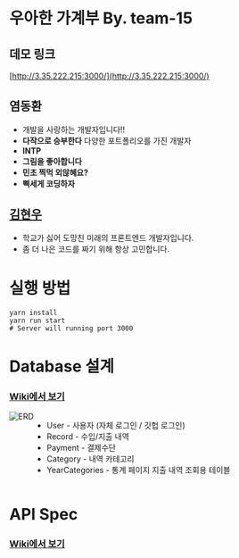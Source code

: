 # 우아한 가계부 By. team-15

## 데모 링크

[http://3.35.222.215:3000/](http://3.35.222.215:3000/)

## 염동환

- 개발을 사랑하는 개발자입니다!!
- **다작으로 승부한다** 다양한 포트폴리오를 가진 개발자
- **INTP**
- **그림을 좋아합니다**
- **민초 찍먹 외않혜요?**
- **삑세게 코딩하자**

## [김현우](https://github.com/hwookim)

- 학교가 싫어 도망친 미래의 프론트엔드 개발자입니다.
- 좀 더 나은 코드를 짜기 위해 항상 고민합니다.

# 실행 방법

```shell
yarn install
yarn run start
# Server will running port 3000
```

# Database 설계
### [Wiki에서 보기](https://github.com/woowa-techcamp-2021/cashbook-15/wiki/DB-tables)

<div style="display: flex">
  <img src="https://user-images.githubusercontent.com/45786387/128116832-fcc61e89-17ab-4429-89d8-315f15e849c1.png" alt="ERD" />

  - User - 사용자 (자체 로그인 / 깃헙 로그인)
  - Record - 수입/지출 내역
  - Payment - 결제수단
  - Category - 내역 카테고리
  - YearCategories - 통계 페이지 지출 내역 조회용 테이블 
</div>

# API Spec

### [Wiki에서 보기](https://github.com/woowa-techcamp-2021/cashbook-15/wiki/API-spec)